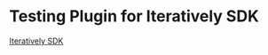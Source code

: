 # Testing Plugin for Iteratively SDK

[Iteratively SDK](https://github.com/amplitude/itly-sdk/blob/master/README.md)
